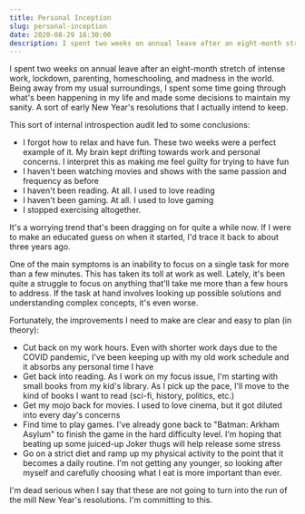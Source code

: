 ```yaml
---
title: Personal Inception
slug: personal-inception
date: 2020-08-29 16:30:00
description: I spent two weeks on annual leave after an eight-month stretch of work, lockdown, parenting, homeschooling, and overall madness in the world.
---
```

I spent two weeks on annual leave after an eight-month stretch of intense work, lockdown, parenting, homeschooling, and madness in the world. Being away from my usual surroundings, I spent some time going through what's been happening in my life and made some decisions to maintain my sanity. A sort of early New Year's resolutions that I actually intend to keep.

This sort of internal introspection audit led to some conclusions:

* I forgot how to relax and have fun. These two weeks were a perfect example of it. My brain kept drifting towards work and personal concerns. I interpret this as making me feel guilty for trying to have fun
* I haven't been watching movies and shows with the same passion and frequency as before
* I haven't been reading. At all. I used to love reading
* I haven't been gaming. At all. I used to love gaming
* I stopped exercising altogether.

It's a worrying trend that's been dragging on for quite a while now. If I were to make an educated guess on when it started, I'd trace it back to about three years ago.

One of the main symptoms is an inability to focus on a single task for more than a few minutes. This has taken its toll at work as well. Lately, it's been quite a struggle to focus on anything that'll take me more than a few hours to address. If the task at hand involves looking up possible solutions and understanding complex concepts, it's even worse.

Fortunately, the improvements I need to make are clear and easy to plan (in theory):

* Cut back on my work hours. Even with shorter work days due to the COVID pandemic, I've been keeping up with my old work schedule and it absorbs any personal time I have
* Get back into reading. As I work on my focus issue, I'm starting with small books from my kid's library. As I pick up the pace, I'll move to the kind of books I want to read (sci-fi, history, politics, etc.)
* Get my mojo back for movies. I used to love cinema, but it got diluted into every day's concerns
* Find time to play games. I've already gone back to "Batman: Arkham Asylum" to finish the game in the hard difficulty level. I'm hoping that beating up some juiced-up Joker thugs will help release some stress
* Go on a strict diet and ramp up my physical activity to the point that it becomes a daily routine. I'm not getting any younger, so looking after myself and carefully choosing what I eat is more important than ever. 

I'm dead serious when I say that these are not going to turn into the run of the mill New Year's resolutions. I'm committing to this.